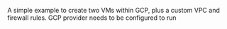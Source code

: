 A simple example to create two VMs within GCP, plus a custom VPC and firewall rules.
GCP provider needs to be configured to run